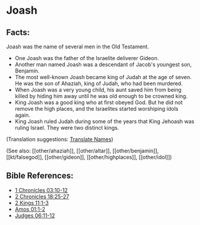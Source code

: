# Joash #

## Facts: ##

Joash was the name of several men in the Old Testament.

* One Joash was the father of the Israelite deliverer Gideon.
* Another man named Joash was a descendant of Jacob's youngest son, Benjamin.
* The most well-known Joash became king of Judah at the age of seven. He was the son of Ahaziah, king of Judah, who had been murdered. 
* When Joash was a very young child, his aunt saved him from being killed by hiding him away until he was old enough to be crowned king.
* King Joash was a good king who at first obeyed God. But he did not remove the high places, and the Israelites started worshiping idols again.   
* King Joash ruled Judah during some of the years that King Jehoash was ruling Israel. They were two distinct kings.

(Translation suggestions: [Translate Names](en/ta-vol1/translate/man/translate-names))

(See also: [[other/ahaziah]], [[other/altar]], [[other/benjamin]], [[kt/falsegod]], [[other/gideon]], [[other/highplaces]], [[other/idol]])

## Bible References: ##

* [1 Chronicles 03:10-12](en/tn/1ch/help/03/10)
* [2 Chronicles 18:25-27](en/tn/2ch/help/18/25)
* [2 Kings 11:1-3](en/tn/2ki/help/11/01)
* [Amos 01:1-2](en/tn/amo/help/01/01)
* [Judges 06:11-12](en/tn/jdg/help/06/11)